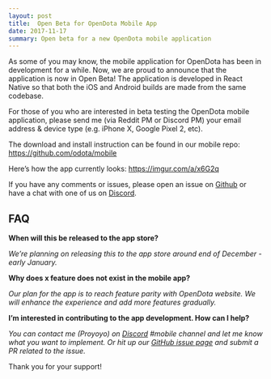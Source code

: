 ```yaml
---
layout: post
title:  Open Beta for OpenDota Mobile App
date: 2017-11-17
summary: Open beta for a new OpenDota mobile application
---
```

As some of you may know, the mobile application for OpenDota has been in development for a while. Now, we are proud to announce that the application is now in Open Beta!
The application is developed in React Native so that both the iOS and Android builds are made from the same codebase.

For those of you who are interested in beta testing the OpenDota mobile application, please send me (via Reddit PM or Discord PM) your email address & device type (e.g. iPhone X, Google Pixel 2, etc).

The download and install instruction can be found in our mobile repo: https://github.com/odota/mobile

Here’s how the app currently looks: https://imgur.com/a/x6G2q

If you have any comments or issues, please open an issue on [Github](https://github.com/odota/mobile/issues) or have a chat with one of us on [Discord](https://discordapp.com/invite/0o5SQGbXuWCNDcaF).

## FAQ

**When will this be released to the app store?**

*We’re planning on releasing this to the app store around end of December - early January.*

**Why does x feature does not exist in the mobile app?**

*Our plan for the app is to reach feature parity with OpenDota website. We will enhance the experience and add more features gradually.*

**I’m interested in contributing to the app development. How can I help?**

*You can contact me (Proyoyo) on [Discord](https://discordapp.com/invite/0o5SQGbXuWCNDcaF) #mobile channel and let me know what you want to implement. Or hit up our [GitHub issue page](https://github.com/odota/mobile/issues) and submit a PR related to the issue.*

Thank you for your support!

